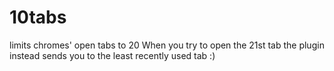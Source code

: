 10tabs
======

limits chromes' open tabs to 20
When you try to open the 21st tab the plugin instead sends you to the least recently used tab :)
